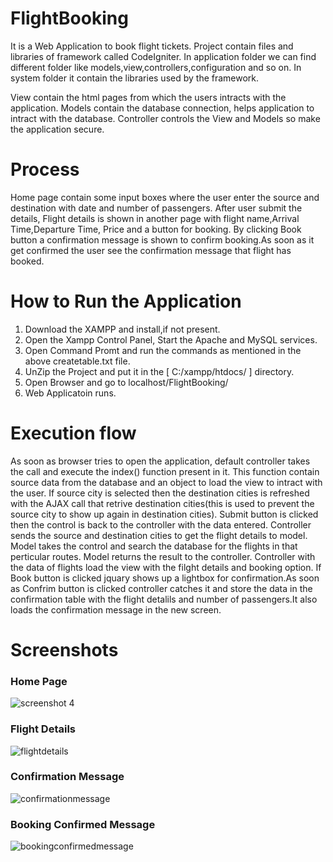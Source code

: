 # FlightBooking
It is a Web Application to book flight tickets. Project contain files and libraries of framework called CodeIgniter. In application folder we can find different folder like models,view,controllers,configuration and so on. In system folder it contain the libraries used by the framework. 

View contain the html pages from which the users intracts with the application. Models contain the database connection, helps application to intract with the database. Controller controls the View and Models so make the application secure.

# Process

Home page contain some input boxes where the user enter the source and destination with date and number of passengers. After user submit the details, Flight details is shown in another page with flight name,Arrival Time,Departure Time, Price and a button for booking.
By clicking Book button a confirmation message is shown to confirm booking.As soon as it get confirmed the user see the confirmation message that flight has booked.

# How to Run the Application

1. Download the XAMPP and install,if not present.
2. Open the Xampp Control Panel, Start the Apache and MySQL services.
3. Open Command Promt and run the commands as mentioned in the above createtable.txt file.
4. UnZip the Project and put it in the [ C:/xampp/htdocs/ ] directory.
5. Open Browser and go to localhost/FlightBooking/
6. Web Applicatoin runs.

# Execution flow

As soon as browser tries to open the application, default controller takes the call and execute the index() function present in it. This function contain source data from the database and an object to load the view to intract with the user.
If source city is selected then the destination cities is refreshed with the AJAX call that retrive destination cities(this is used to prevent the source city to show up again in destination cities).
Submit button is clicked then the control is back to the controller with the data entered. Controller sends the source and destination cities to get the flight details to model. Model takes the control and search the database for the flights in that perticular routes.
Model returns the result to the controller. Controller with the data of flights load the view with the filght details and booking option.
If Book button is clicked jquary shows up a lightbox for confirmation.As soon as Confrim button is clicked controller catches it and store the data in the confirmation table with the flight detalils and number of passengers.It also loads the confirmation message in the new screen.

# Screenshots
### Home Page
![screenshot 4](https://user-images.githubusercontent.com/23103758/42312970-365e09d4-805f-11e8-8d02-d768023d59d0.png)

### Flight Details
![flightdetails](https://user-images.githubusercontent.com/23103758/42313148-a3e9a184-805f-11e8-9db7-e467ae0116a6.png)

### Confirmation Message
![confirmationmessage](https://user-images.githubusercontent.com/23103758/42313182-b5d1d290-805f-11e8-8667-5716f401d916.png)

### Booking Confirmed Message
![bookingconfirmedmessage](https://user-images.githubusercontent.com/23103758/42313207-c8dd2682-805f-11e8-924f-7013140ccea9.png)
